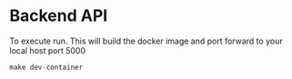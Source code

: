 # Backend API

To execute run. This will build the docker image and port forward to your local host port 5000

``` python
make dev-container
```
